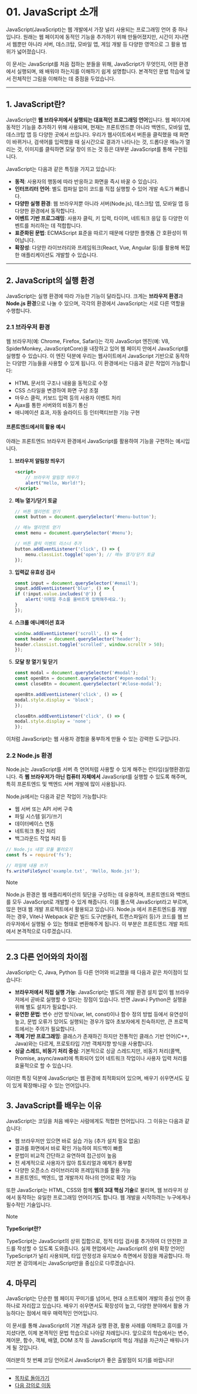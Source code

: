 # 01. JavaScript 소개

JavaScript(JavaScript)는 웹 개발에서 가장 널리 사용되는 프로그래밍 언어 중 하나입니다. 원래는 웹 페이지에 동적인 기능을 추가하기 위해 만들어졌지만, 시간이 지나면서 웹뿐만 아니라 서버, 데스크탑, 모바일 앱, 게임 개발 등 다양한 영역으로 그 활용 범위가 넓어졌습니다.

이 문서는 JavaScript를 처음 접하는 분들을 위해, JavaScript가 무엇인지, 어떤 환경에서 실행되며, 왜 배워야 하는지를 이해하기 쉽게 설명합니다. 본격적인 문법 학습에 앞서 전체적인 그림을 이해하는 데 중점을 두었습니다.

---

## 1. JavaScript란?

JavaScript란 **웹 브라우저에서 실행되는 대표적인 프로그래밍 언어**입니다. 웹 페이지에 동적인 기능을 추가하기 위해 사용되며, 현재는 프론트엔드뿐 아니라 백엔드, 모바일 앱, 데스크탑 앱 등 다양한 곳에서 쓰입니다. 우리가 웹사이트에서 버튼을 클릭했을 때 화면이 바뀌거나, 검색어를 입력했을 때 실시간으로 결과가 나타나는 것, 드롭다운 메뉴가 열리는 것, 이미지를 클릭하면 모달 창이 뜨는 것 등은 대부분 JavaScript를 통해 구현됩니다.

JavaScript는 다음과 같은 특징을 가지고 있습니다:

* **동적**: 사용자의 행동에 따라 반응하고 화면을 즉시 바꿀 수 있습니다.
* **인터프리터 언어**: 별도 컴파일 없이 코드를 직접 실행할 수 있어 개발 속도가 빠릅니다.
* **다양한 실행 환경**: 웹 브라우저뿐 아니라 서버(Node.js), 데스크탑 앱, 모바일 앱 등 다양한 환경에서 동작합니다.
* **이벤트 기반 프로그래밍**: 사용자 클릭, 키 입력, 타이머, 네트워크 응답 등 다양한 이벤트를 처리하는 데 적합합니다.
* **표준화된 문법**: ECMAScript 표준을 따르기 때문에 다양한 플랫폼 간 호환성이 뛰어납니다.
* **확장성**: 다양한 라이브러리와 프레임워크(React, Vue, Angular 등)를 활용해 복잡한 애플리케이션도 개발할 수 있습니다.

---

## 2. JavaScript의 실행 환경

JavaScript는 실행 환경에 따라 가능한 기능이 달라집니다. 크게는 **브라우저 환경**과 **Node.js 환경**으로 나눌 수 있으며, 각각의 환경에서 JavaScript는 서로 다른 역할을 수행합니다.

### 2.1 브라우저 환경

웹 브라우저(예: Chrome, Firefox, Safari)는 각자 JavaScript 엔진(예: V8, SpiderMonkey, JavaScriptCore)을 내장하고 있어 웹 페이지 안에서 JavaScript를 실행할 수 있습니다. 이 엔진 덕분에 우리는 웹사이트에서 JavaScript 기반으로 동작하는 다양한 기능들을 사용할 수 있게 됩니다. 이 환경에서는 다음과 같은 작업이 가능합니다:

* HTML 문서의 구조나 내용을 동적으로 수정
* CSS 스타일을 변경하여 화면 구성 조절
* 마우스 클릭, 키보드 입력 등의 사용자 이벤트 처리
* Ajax를 통한 서버와의 비동기 통신
* 애니메이션 효과, 자동 슬라이드 등 인터랙티브한 기능 구현

#### 프론트엔드에서의 활용 예시

아래는 프론트엔드 브라우저 환경에서 JavaScript를 활용하여 기능을 구현하는 예시입니다.

1. **브라우저 알림창 띄우기**
    ```html
    <script>
        // 브라우저 알림창 띄우기
        alert("Hello, World!");
    </script>
    ```

2. **메뉴 열기/닫기 토글**
    ```javascript
    // 버튼 엘리먼트 얻기
    const button = document.querySelector('#menu-button');

    // 메뉴 엘리먼트 얻기
    const menu = document.querySelector('#menu');

    // 버튼 클릭 이벤트 리스너 추가
    button.addEventListener('click', () => {
        menu.classList.toggle('open'); // 메뉴 열기/닫기 토글
    });
    ```

3. **입력값 유효성 검사**
    ```javascript
    const input = document.querySelector('#email');
    input.addEventListener('blur', () => {
    if (!input.value.includes('@')) {
        alert('이메일 주소를 올바르게 입력해주세요.');
    }
    });
    ```

4. **스크롤 애니메이션 효과**
    ```javascript
    window.addEventListener('scroll', () => {
    const header = document.querySelector('header');
    header.classList.toggle('scrolled', window.scrollY > 50);
    });
    ```

5. **모달 창 열기 및 닫기**
    ```javascript
    const modal = document.querySelector('#modal');
    const openBtn = document.querySelector('#open-modal');
    const closeBtn = document.querySelector('#close-modal');

    openBtn.addEventListener('click', () => {
    modal.style.display = 'block';
    });

    closeBtn.addEventListener('click', () => {
    modal.style.display = 'none';
    });
    ```

이처럼 JavaScript는 웹 사용자 경험을 풍부하게 만들 수 있는 강력한 도구입니다.

### 2.2 Node.js 환경

Node.js는 JavaScript를 서버 측 언어처럼 사용할 수 있게 해주는 런타임(실행환경)입니다. 즉 **웹 브라우저가 아닌 컴퓨터 자체에서** JavaScript를 실행할 수 있도록 해주며, 특히 프론트엔드 및 백엔드 서버 개발에 많이 사용됩니다.

Node.js에서는 다음과 같은 작업이 가능합니다:

* 웹 서버 또는 API 서버 구축
* 파일 시스템 읽기/쓰기
* 데이터베이스 연동
* 네트워크 통신 처리
* 백그라운드 작업 처리 등

```javascript
// Node.js 내장 모듈 불러오기
const fs = require('fs');

// 파일에 내용 쓰기
fs.writeFileSync('example.txt', 'Hello, Node.js!');
```

> [!NOTE]
> Node.js 환경은 웹 애플리케이션의 뒷단을 구성하는 데 유용하며, 프론트엔드와 백엔드를 모두 JavaScript로 개발할 수 있게 해줍니다. 이를 풀스택 JavaScript라고 부르며, 많은 현대 웹 개발 프로젝트에서 활용되고 있습니다. Node.js 에서 프론트엔드를 개발하는 경우, Vite나 Webpack 같은 빌드 도구(번들러, 트랜스파일러 등)가 코드를 웹 브라우저에서 실행될 수 있는 형태로 변환해주게 됩니다. 이 부분은 프론트엔드 개발 파트에서 본격적으로 다루겠습니다.

---

## 2.3 다른 언어와의 차이점

JavaScript는 C, Java, Python 등 다른 언어와 비교했을 때 다음과 같은 차이점이 있습니다:

* **브라우저에서 직접 실행 가능**: JavaScript는 별도의 개발 환경 설치 없이 웹 브라우저에서 곧바로 실행할 수 있다는 장점이 있습니다. 반면 Java나 Python은 실행을 위해 별도 설치가 필요합니다.
* **유연한 문법**: 변수 선언 방식(var, let, const)이나 함수 정의 방법 등에서 유연성이 높고, 문법 오류가 있어도 실행되는 경우가 많아 초보자에게 친숙하지만, 큰 프로젝트에서는 주의가 필요합니다.
* **객체 기반 프로그래밍**: 클래스가 존재하긴 하지만 전통적인 클래스 기반 언어(C++, Java)와는 다르게, 프로토타입 기반 객체지향 방식을 사용합니다.
* **싱글 스레드, 비동기 처리 중심**: 기본적으로 싱글 스레드지만, 비동기 처리(콜백, Promise, async/await)에 특화되어 있어 네트워크 작업이나 사용자 입력 처리를 효율적으로 할 수 있습니다.

이러한 특징 덕분에 JavaScript는 웹 환경에 최적화되어 있으며, 배우기 쉬우면서도 깊이 있게 확장해나갈 수 있는 언어입니다.

## 3. JavaScript를 배우는 이유

JavaScript는 코딩을 처음 배우는 사람에게도 적합한 언어입니다. 그 이유는 다음과 같습니다:

* 웹 브라우저만 있으면 바로 실습 가능 (추가 설치 필요 없음)
* 결과를 화면에서 바로 확인 가능하여 피드백이 빠름
* 문법이 비교적 간단하고 유연하여 접근성이 높음
* 전 세계적으로 사용자가 많아 튜토리얼과 예제가 풍부함
* 다양한 오픈소스 라이브러리와 프레임워크를 활용 가능
* 프론트엔드, 백엔드, 앱 개발까지 하나의 언어로 확장 가능

또한 JavaScript는 HTML, CSS와 함께 **웹의 3대 핵심 기술**로 불리며, 웹 브라우저 상에서 동작하는 유일한 프로그래밍 언어이기도 합니다. 웹 개발을 시작하려는 누구에게나 필수적인 기술입니다.

> [!NOTE]
> **TypeScript란?**
> 
> TypeScript는 JavaScript의 상위 집합으로, 정적 타입 검사를 추가하여 더 안전한 코드를 작성할 수 있도록 도와줍니다. 실제 현업에서는 JavaScript의 상위 확장 언어인 TypeScript가 널리 사용되며, 타입 안정성과 유지보수 측면에서 장점을 제공합니다. 하지만 본 강의에서는 JavaScript만을 중심으로 다루겠습니다.

## 4. 마무리

JavaScript는 단순한 웹 페이지 꾸미기를 넘어서, 현대 소프트웨어 개발의 중심 언어 중 하나로 자리잡고 있습니다. 배우기 쉬우면서도 확장성이 높고, 다양한 분야에서 활용 가능하다는 점에서 매우 매력적인 언어입니다.

이 문서를 통해 JavaScript의 기본 개념과 실행 환경, 활용 사례를 이해하고 흥미를 가지셨다면, 이제 본격적인 문법 학습으로 나아갈 차례입니다. 앞으로의 학습에서는 변수, 제어문, 함수, 객체, 배열, DOM 조작 등 JavaScript의 핵심 개념을 차근차근 배워나가게 될 것입니다.

여러분의 첫 번째 코딩 언어로서 JavaScript가 좋은 출발점이 되기를 바랍니다!

---

- [목차로 돌아가기](../README.md)
- [다음 강의로 이동](02-ES6-Basic.md)